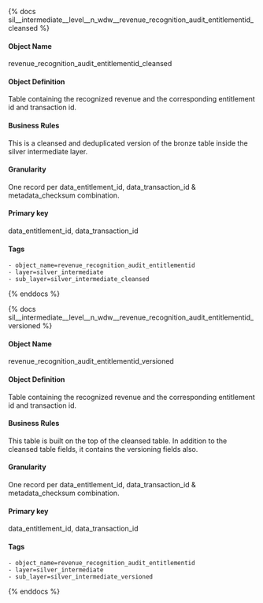 {% docs sil__intermediate__level__n_wdw__revenue_recognition_audit_entitlementid_cleansed %}

#### Object Name
revenue_recognition_audit_entitlementid_cleansed

#### Object Definition
Table containing the recognized revenue and the corresponding entitlement id and transaction id.

#### Business Rules
This is a cleansed and deduplicated version of the bronze table inside the silver intermediate layer.

#### Granularity
One record per data_entitlement_id, data_transaction_id & metadata_checksum combination.

#### Primary key
data_entitlement_id, data_transaction_id

#### Tags
    - object_name=revenue_recognition_audit_entitlementid
    - layer=silver_intermediate
    - sub_layer=silver_intermediate_cleansed

{% enddocs %}

{% docs sil__intermediate__level__n_wdw__revenue_recognition_audit_entitlementid_versioned %}

#### Object Name
revenue_recognition_audit_entitlementid_versioned

#### Object Definition
Table containing the recognized revenue and the corresponding entitlement id and transaction id.

#### Business Rules
This table is built on the top of the cleansed table. In addition to the cleansed table fields, it contains the versioning fields also.

#### Granularity
One record per data_entitlement_id, data_transaction_id & metadata_checksum combination.

#### Primary key
data_entitlement_id, data_transaction_id

#### Tags
    - object_name=revenue_recognition_audit_entitlementid
    - layer=silver_intermediate
    - sub_layer=silver_intermediate_versioned

{% enddocs %}